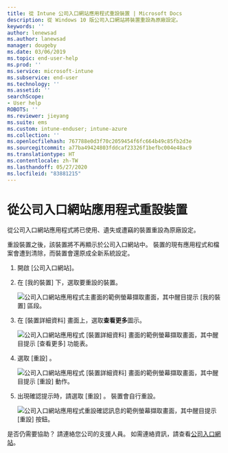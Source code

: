 ```yaml
---
title: 從 Intune 公司入口網站應用程式重設裝置 | Microsoft Docs
description: 從 Windows 10 版公司入口網站將裝置重設為原廠設定。
keywords: ''
author: lenewsad
ms.author: lanewsad
manager: dougeby
ms.date: 03/06/2019
ms.topic: end-user-help
ms.prod: ''
ms.service: microsoft-intune
ms.subservice: end-user
ms.technology: ''
ms.assetid: ''
searchScope:
- User help
ROBOTS: ''
ms.reviewer: jieyang
ms.suite: ems
ms.custom: intune-enduser; intune-azure
ms.collection: ''
ms.openlocfilehash: 767788e0d3f70c2059454f6fc664b49c85fb2d3e
ms.sourcegitcommit: a77ba49424803fddcaf23326f1befbc004e48ac9
ms.translationtype: HT
ms.contentlocale: zh-TW
ms.lasthandoff: 05/27/2020
ms.locfileid: "83881215"
---
```

# <a name="reset-device-from-the-company-portal-app"></a>從公司入口網站應用程式重設裝置  

從公司入口網站應用程式將已使用、遺失或遭竊的裝置重設為原廠設定。  

重設裝置之後，該裝置將不再顯示於公司入口網站中。 裝置的現有應用程式和檔案會遭到清除，而裝置會還原成全新系統設定。  


1. 開啟 [公司入口網站]。  
2. 在 [我的裝置]  下，選取要重設的裝置。   

    ![公司入口網站應用程式主畫面的範例螢幕擷取畫面，其中醒目提示 [我的裝置] 區段。](./media/1802-cp-app-windows-home.png)  

3. 在 [裝置詳細資料]  畫面上，選取**查看更多**圖示。  

    ![公司入口網站應用程式 [裝置詳細資料] 畫面的範例螢幕擷取畫面，其中醒目提示 [查看更多] 功能表。](./media/1802-cp-app-windows-device-details.png)  

4. 選取 [重設]  。  

     ![公司入口網站應用程式 [裝置詳細資料] 畫面的範例螢幕擷取畫面，其中醒目提示 [重設] 動作。 ](./media/1802-cp-app-windows-device-details-reset.png)  

5. 出現確認提示時，請選取 [重設]  。 裝置會自行重設。  

     ![公司入口網站應用程式重設確認訊息的範例螢幕擷取畫面，其中醒目提示 [重設] 按鈕。 ](./media/1802-cp-app-windows-reset-confirm.png)  

是否仍需要協助？ 請連絡您公司的支援人員。 如需連絡資訊，請查看[公司入口網站](https://go.microsoft.com/fwlink/?linkid=2010980)。  
